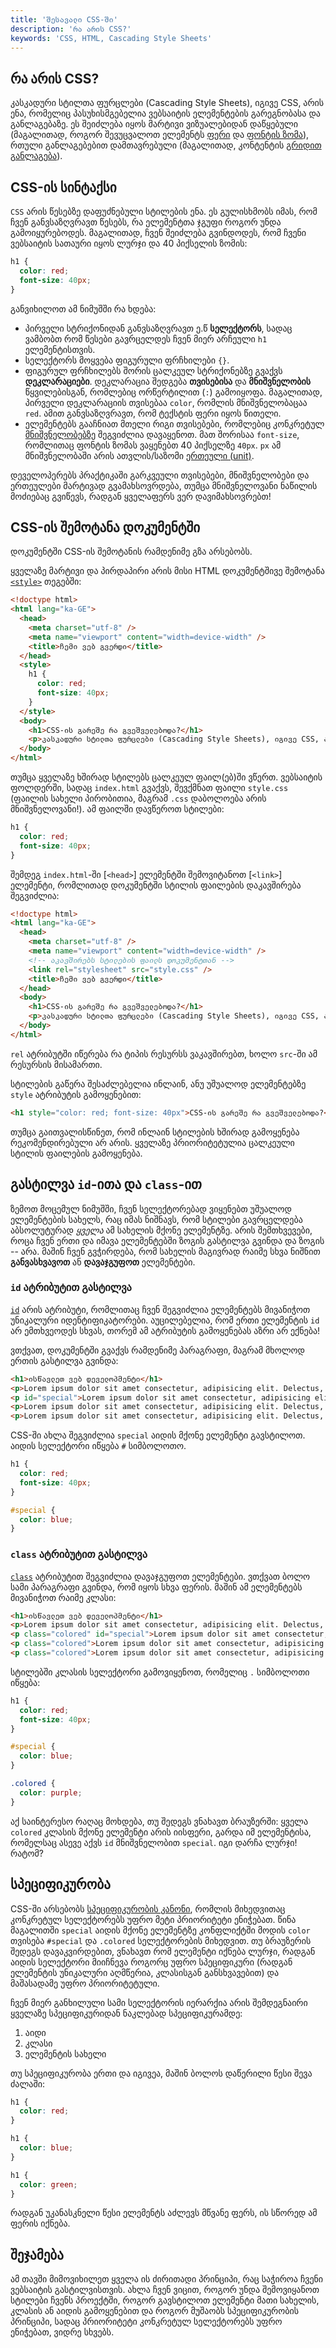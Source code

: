 ```yaml
---
title: 'შესავალი CSS-ში'
description: 'რა არის CSS?'
keywords: 'CSS, HTML, Cascading Style Sheets'
---
```


## რა არის CSS?

კასკადური სტილთა ფურცლები (Cascading Style Sheets), იგივე CSS, არის ენა,
რომელიც პასუხისმგებელია ვებსაიტის ელემენტების გარეგნობასა და განლაგებაზე.
ეს შეიძლება იყოს მარტივი ვიზუალებიდან დაწყებული (მაგალითად, როგორ შევუცვალოთ ელემენტს
[ფერი]() და [ფონტის ზომა]()), რთული განლაგებებით დამთავრებული (მაგალითად,
კონტენტის [გრიდით განლაგება]()).

## CSS-ის სინტაქსი

`CSS` არის წესებზე დაფუძნებული სტილების ენა. ეს გულისხმობს იმას, რომ ჩვენ განვსაზღვრავთ წესებს,
რა ელემენტთა ჯგუფი როგორ უნდა გამოიყურებოდეს. მაგალითად, ჩვენ შეიძლება გვინდოდეს, რომ ჩვენი
ვებსაიტის სათაური იყოს ლურჯი და 40 პიქსელის ზომის:

```css
h1 {
  color: red;
  font-size: 40px;
}
```

განვიხილოთ ამ ნიმუშში რა ხდება:

- პირველი სტრიქონიდან განვსაზღვრავთ ე.წ **სელექტორს**, სადაც ვამბობთ რომ წესები გავრცელდეს ჩვენ მიერ არჩეული `h1` ელემენტისთვის.
- სელექტორს მოყვება ფიგურული ფრჩხილები `{}`.
- ფიგურულ ფრჩხილებს შორის ცალკეულ სტრიქონებზე გვაქვს **დეკლარაციები**. დეკლარაცია შედგება **თვისებისა** და **მნიშვნელობის** წყვილებისგან, რომლებიც ორწერტილით (`:`) გამოიყოფა. მაგალითად, პირველი დეკლარაციის თვისებაა `color`, რომლის მნიშვნელობაცაა `red`. ამით განვსაზღვრავთ, რომ ტექსტის ფერი იყოს წითელი.
- ელემენტებს გააჩნიათ მთელი რიგი თვისებები, რომლებიც კონკრეტულ [მნიშვნელობებზე]() შეგვიძლია დავაყენოთ. მათ შორისაა `font-size`, რომლითაც ფონტის ზომას ვაყენებთ 40 პიქსელზე `40px`. `px` ამ მნიშვნელობაში არის ათვლის/საზომი [ერთეული (unit)]().

დეველოპერებს პრაქტიკაში გარკვეული თვისებები, მნიშვნელობები და ერთეულები მარტივად გვამახსოვრდება,
თუმცა მნიშვნელოვანი ნაწილის მოძიებაც გვიწევს, რადგან ყველაფერს ვერ დავიმახსოვრებთ!

## CSS-ის შემოტანა დოკუმენტში

დოკუმენტში CSS-ის შემოტანის რამდენიმე გზა არსებობს.

ყველაზე მარტივი და პირდაპირი არის მისი HTML დოკუმენტშივე შემოტანა [`<style>`]() თეგებში:

```html
<!doctype html>
<html lang="ka-GE">
  <head>
    <meta charset="utf-8" />
    <meta name="viewport" content="width=device-width" />
    <title>ჩემი ვებ გვერდი</title>
  </head>
  <style>
    h1 {
      color: red;
      font-size: 40px;
    }
  </style>
  <body>
    <h1>CSS-ის გარეშე რა გვეშველებოდა?</h1>
    <p>კასკადური სტილთა ფურცლები (Cascading Style Sheets), იგივე CSS, არის ენა, რომელიც პასუხისმგებელია ვებსაიტის ელემენტების გარეგნობასა და განლაგებაზე</p>
  </body>
</html>
```

თუმცა ყველაზე ხშირად სტილებს ცალკეულ ფაილ(ებ)ში ვწერთ. ვებსაიტის ფოლდერში, სადაც `index.html` გვაქვს,
შევქმნათ ფაილი `style.css` (ფაილის სახელი პირობითია, მაგრამ `.css` დაბოლოება არის მნიშვნელოვანი!).
ამ ფაილში დავწეროთ სტილები:

```css
h1 {
  color: red;
  font-size: 40px;
}
```

შემდეგ `index.html`-ში [`<head>`] ელემენტში შემოვიტანოთ [`<link>`] ელემენტი, რომლითად დოკუმენტში სტილის ფაილების დაკავშირება შეგვიძლია:

```html
<!doctype html>
<html lang="ka-GE">
  <head>
    <meta charset="utf-8" />
    <meta name="viewport" content="width=device-width" />
    <!-- აკავშირებს სტილების ფაილს დოკუმენტთან -->
    <link rel="stylesheet" src="style.css" />
    <title>ჩემი ვებ გვერდი</title>
  </head>
  <body>
    <h1>CSS-ის გარეშე რა გვეშველებოდა?</h1>
    <p>კასკადური სტილთა ფურცლები (Cascading Style Sheets), იგივე CSS, არის ენა, რომელიც პასუხისმგებელია ვებსაიტის ელემენტების გარეგნობასა და განლაგებაზე</p>
  </body>
</html>
```

`rel` ატრიბუტში იწერება რა ტიპის რესურსს ვაკავშირებთ, ხოლო `src`-ში ამ რესურსის მისამართი.

სტილების გაწერა შესაძლებელია ინლაინ, ანუ უშუალოდ ელემენტებზე `style` ატრიბუტის გამოყენებით:

```html
<h1 style="color: red; font-size: 40px">CSS-ის გარეშე რა გვეშველებოდა?</h1>
```

თუმცა გაითვალისწინეთ, რომ ინლაინ სტილების ხშირად გამოყენება რეკომენდირებული არ არის.
ყველაზე პრიორიტეტულია ცალკეული სტილის ფაილების გამოყენება.

## გასტილვა `id`-ითა და `class`-ით

ზემოთ მოცემულ ნიმუშში, ჩვენ სელექტორებად ვიყენებთ უშუალოდ ელემენტების სახელს,
რაც იმას ნიშნავს, რომ სტილები გავრცელდება აბსოლუტურად _ყველა_ ამ სახელის მქონე ელემენტზე.
არის შემთხვევები, როცა ჩვენ ერთი და იმავა ელემენტებში ზოგის გასტილვა გვინდა და ზოგის -- არა.
მაშინ ჩვენ გვჭირდება, რომ სახელის მაგივრად რაიმე სხვა ნიშნით **განვასხვავოთ** ან **დავაჯგუფოთ** ელემენტები.

### `id` ატრიბუტით გასტილვა

[`id`]() არის ატრიბუტი, რომლითაც ჩვენ შეგვიძლია ელემენტებს მივანიჭოთ უნიკალური იდენტიფიკატორები.
აუცილებელია, რომ ერთი ელემენტის `id` არ ემთხვეოდეს სხვას, თორემ ამ ატრიბუტის გამოყენებას აზრი არ ექნება!

ვთქვათ, დოკუმენტში გვაქვს რამდენიმე პარაგრაფი, მაგრამ მხოლოდ ერთის გასტილვა გვინდა:

```html
<h1>ისწავლეთ ვებ დეველოპმენტი</h1>
<p>Lorem ipsum dolor sit amet consectetur, adipisicing elit. Delectus, quos?</p>
<p id="special">Lorem ipsum dolor sit amet consectetur, adipisicing elit. Delectus, quos?</p>
<p>Lorem ipsum dolor sit amet consectetur, adipisicing elit. Delectus, quos?</p>
<p>Lorem ipsum dolor sit amet consectetur, adipisicing elit. Delectus, quos?</p>
```

CSS-ში ახლა შეგვიძლია `special` აიდის მქონე ელემენტი გავსტილოთ. აიდის სელექტორი იწყება `#` სიმბოლოთო.

```css
h1 {
  color: red;
  font-size: 40px;
}

#special {
  color: blue;
}
```

### `class` ატრიბუტით გასტილვა

[`class`]() ატრიბუტით შეგვიძლია დავაჯგუფოთ ელემენტები. ვთქვათ ბოლო სამი პარაგრაფი გვინდა, რომ იყოს
სხვა ფერის. მაშინ ამ ელემენტებს მივანიჭოთ რაიმე კლასი:

```html
<h1>ისწავლეთ ვებ დეველოპმენტი</h1>
<p>Lorem ipsum dolor sit amet consectetur, adipisicing elit. Delectus, quos?</p>
<p class="colored" id="special">Lorem ipsum dolor sit amet consectetur, adipisicing elit. Delectus, quos?</p>
<p class="colored">Lorem ipsum dolor sit amet consectetur, adipisicing elit. Delectus, quos?</p>
<p class="colored">Lorem ipsum dolor sit amet consectetur, adipisicing elit. Delectus, quos?</p>
```

სტილებში კლასის სელექტორი გამოვიყენოთ, რომელიც `.` სიმბოლოთი იწყება:

```css
h1 {
  color: red;
  font-size: 40px;
}

#special {
  color: blue;
}

.colored {
  color: purple;
}
```

აქ საინტერესო რაღაც მოხდება, თუ შედეგს ვნახავთ ბრაუზერში: ყველა `colored` კლასის მქონე ელემენტი არის იისფერი,
გარდა იმ ელემენტისა, რომელსაც ასევე აქვს `id` მნიშვნელობით `special`. იგი დარჩა ლურჯი! რატომ?

## სპეციფიკურობა

CSS-ში არსებობს [სპეციფიკურობის კანონი](), რომლის მიხედვითაც კონკრეტულ სელექტორებს უფრო მეტი პრიორიტეტი ენიჭებათ.
წინა მაგალითში `special` აიდის მქონე ელემენტზე კონფლიქტში მოდის `color` თვისება `#special` და `.colored` სელექტორების მიხედვით.
თუ ბრაუზერის შედეგს დავაკვირდებით, ვნახავთ რომ ელემენტი იქნება ლურჯი, რადგან აიდის სელექტორი მიიჩნევა როგორც უფრო სპეციფიკური
(რადგან ელემენტის უნიკალური აღმწერია, კლასისგან განსხვავებით) და მაშასადამე უფრო პრიორიტეტული.

ჩვენ მიერ განხილული სამი სელექტორის იერარქია არის შემდეგნაირი ყველაზე სპეციფიკურიდან ნაკლებად სპეციფიკურამდე:

1. აიდი
2. კლასი
3. ელემენტის სახელი

თუ სპეციფიკურობა ერთი და იგივეა, მაშინ ბოლოს დაწერილი წესი შევა ძალაში:

```css
h1 {
  color: red;
}

h1 {
  color: blue;
}

h1 {
  color: green;
}
```

რადგან უკანასკნელი წესი ელემენტს აძლევს მწვანე ფერს, ის სწორედ ამ ფერის იქნება.

## შეჯამება

ამ თავში მიმოვიხილეთ ყველა ის ძირითადი პრინციპი, რაც საჭიროა ჩვენი ვებსაიტის გასტილვისთვის.
ახლა ჩვენ ვიცით, როგორ უნდა შემოვიყანოთ სტილები ჩვენს პროექტში, როგორ გავსტილოთ ელემენტი მათი სახელის, კლასის ან აიდის გამოყენებით
და როგორ მუშაობს სპეციფიკურობის პრინციპი, სადაც პრიორიტეტი კონკრეტულ სელექტორებს უფრო ენიჭებათ, ვიდრე სხვებს.
